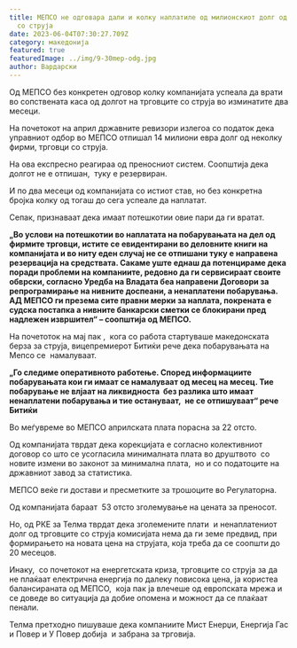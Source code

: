 ```yaml
---
title: МЕПСО не одговара дали и колку наплатиле од милионскиот долг од трговците
  со струја
date: 2023-06-04T07:30:27.709Z
category: македонија
featured: true
featuredImage: ../img/9-30mep-odg.jpg
author: Вардарски
---
```

<!--StartFragment-->

Од МЕПСО без конкретен одговор колку компанијата успеала да врати во сопствената каса од долгот на трговците со струја во изминатите два месеци.

На почетокот на април државните ревизори излегоа со податок дека управниот одбор во МЕПСО отпишал 14 милиони евра долг од неколку фирми, трговци со струја.

На ова експресно реагираа од преносниот систем. Соопштија дека долгот не е отпишан,  туку е резервиран.

И по два месеци од компанијата со истиот став, но без конкретна бројка колку од тогаш до сега успеале да наплатат.

Сепак, признаваат дека имаат потешкотии овие пари да ги вратат.

**„Во услови на потешкотии во наплатата на побарувањата на дел од фирмите трговци, истите се евидентирани во деловните книги на компанијата и во ниту еден случај не се отпишани туку е направена резервација на средствата. Сакаме уште еднаш да потенцираме дека поради проблеми на компаниите, редовно да ги сервисираат своите обврски, согласно Уредба на Владата беа направени Договори за репрограмирање на нивните доспеани, а ненаплатени побарувања. АД МЕПСО ги презема сите правни мерки за наплата, покрената е судска постапка а нивните банкарски сметки се блокирани пред надлежен извршител“ – соопштија од МЕПСО.**

На почетоток на мај пак ,  кога со работа стартуваше македонската берза за струја, вицепремиерот Битиќи рече дека побарувањата на Мепсо се  намалуваат.

**„Го следиме оперативното работење. Според информациите побарувањата кои ги имаат се намалуваат од месец на месец. Тие побарување не влјаат на ликвидноста  без разлика што имаат ненаплатени побарувања и тие остануваат,  не се отпишуваат“ рече Битиќи**

Во меѓувреме во МЕПСО априлската плата порасна за 22 отсто.

Од компанијата тврдат дека корекцијата е согласно колективниот договор со што се усогласила минималната плата во друштвото  со новите измени во законот за минимална плата,  но и со податоците на државниот завод за статистика.

МЕПСО веќе ги достави и пресметките за трошоците во Регулаторна.

Од компанијата бараат  53 отсто зголемување на цената за преносот.

Но, од РКЕ за Телма тврдат дека зголемените плати  и ненаплатениот долг од трговците со струја комисијата нема да ги земе предвид, при  формирањето на новата цена на струјата, која треба да се соопшти до 20 месецов.

Инаку,  со почетокот на енергетската криза, трговците со струја за да не плаќаат електрична енергија по далеку повисока цена, ја користеа балансираната од МЕПСО,  која пак ја влечеше од европската мрежа и се доведе во ситуација да добие опомена и можност да се плаќаат пенали.

Телма претходно пишуваше дека компаниите Мист Енерџи, Енергија Гас и Повер и У Повер добија  и забрана за трговија.

<!--EndFragment-->